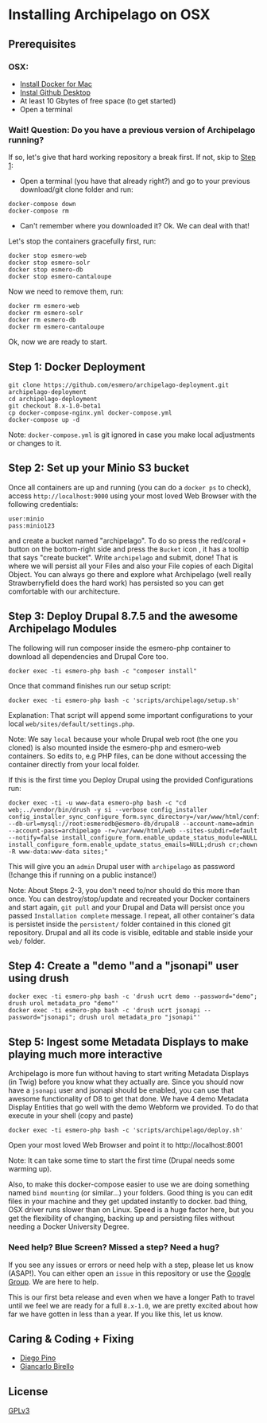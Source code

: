 # Installing Archipelago on OSX

## Prerequisites

### OSX: 
- [Install Docker for Mac](https://docs.docker.com/docker-for-mac/)
- [Instal Github Desktop](https://desktop.github.com)
- At least 10 Gbytes of free space (to get started)
- Open a terminal

### Wait! Question: Do you have a previous version of Archipelago running? 

If so, let's give that hard working repository a break first. If not, skip to [Step 1](#step-1-docker-deployment):

- Open a terminal (you have that already right?) and go to your previous download/git clone folder and run:

```Shell
docker-compose down
docker-compose rm
```

- Can't remember where you downloaded it? Ok. We can deal with that!

Let's stop the containers gracefully first, run: 

```Shell
docker stop esmero-web
docker stop esmero-solr
docker stop esmero-db
docker stop esmero-cantaloupe
```

Now we need to remove them, run:

```Shell
docker rm esmero-web
docker rm esmero-solr
docker rm esmero-db
docker rm esmero-cantaloupe
```

Ok, now we are ready to start.

## Step 1: Docker Deployment

```Shell
git clone https://github.com/esmero/archipelago-deployment.git archipelago-deployment
cd archipelago-deployment
git checkout 8.x-1.0-beta1
cp docker-compose-nginx.yml docker-compose.yml
docker-compose up -d
```
Note: `docker-compose.yml` is git ignored in case you make local adjustments or changes to it. 

## Step 2: Set up your Minio S3 bucket

Once all containers are up and running (you can do a `docker ps` to check),
access `http://localhost:9000` using your most loved Web Browser with the following credentials:

```
user:minio
pass:minio123
```

and create a bucket named "archipelago". To do so press the red/coral `+` button on the bottom-right side and press the `Bucket` icon , it has a tooltip that says "create bucket". Write `archipelago` and submit, done! That is where we will persist all your Files and also your File copies of each Digital Object. You can always go there and explore what Archipelago (well really Strawberryfield does the hard work) has persisted so you can get comfortable with our architecture.

## Step 3: Deploy Drupal 8.7.5 and the awesome Archipelago Modules

The following will run composer inside the esmero-php container to download all dependencies and Drupal Core too.

```Shell
docker exec -ti esmero-php bash -c "composer install"
```
Once that command finishes run our setup script:

```Shell
docker exec -ti esmero-php bash -c 'scripts/archipelago/setup.sh'
```

Explanation: That script will append some important configurations to your local `web/sites/default/settings.php`.

Note: We say `local` because your whole Drupal web root (the one you cloned) is also mounted inside the esmero-php and esmero-web containers. So edits to, e.g PHP files, can be done without accessing the container directly from your local folder.

If this is the first time you Deploy Drupal using the provided Configurations run:

```Shell
docker exec -ti -u www-data esmero-php bash -c "cd web;../vendor/bin/drush -y si --verbose config_installer  config_installer_sync_configure_form.sync_directory=/var/www/html/config/sync/ --db-url=mysql://root:esmerodb@esmero-db/drupal8 --account-name=admin --account-pass=archipelago -r=/var/www/html/web --sites-subdir=default --notify=false install_configure_form.enable_update_status_module=NULL install_configure_form.enable_update_status_emails=NULL;drush cr;chown -R www-data:www-data sites;"
```

This will give you an `admin` Drupal user with `archipelago` as password (!change this if running on a public instance!)

Note: About Steps 2-3, you don't need to/nor should do this more than once. You can destroy/stop/update and recreated your Docker containers and start again, `git pull` and your Drupal and Data will persist once you passed `Installation complete` message. I repeat, all other container's data is persistet inside the `persistent/` folder contained in this cloned git repository. Drupal and all its code is visible, editable and stable inside your `web/` folder.

## Step 4: Create a "demo "and a "jsonapi" user using drush 
```Shell
docker exec -ti esmero-php bash -c 'drush ucrt demo --password="demo"; drush urol metadata_pro "demo"'
docker exec -ti esmero-php bash -c 'drush ucrt jsonapi --password="jsonapi"; drush urol metadata_pro "jsonapi"'
```

## Step 5: Ingest some Metadata Displays to make playing much more interactive

Archipelago is more fun without having to start writing Metadata Displays (in Twig) before you know what they actually are. Since you should now have a `jsonapi` user and jsonapi should be enabled, you can use that awesome functionality of D8 to get that done. We have 4 demo Metadata Display Entities that go well with the demo Webform we provided. To do that execute in your shell (copy and paste)

```Shell
docker exec -ti esmero-php bash -c 'scripts/archipelago/deploy.sh'
```
Open your most loved Web Browser and point it to http://localhost:8001

Note: It can take some time to start the first time (Drupal needs some warming up). 

Also, to make this docker-compose easier to use we are doing something named `bind mounting` (or similar...) your folders. Good thing is you can edit files in your machine and they get updated instantly to docker. bad thing, OSX driver runs slower than on Linux. Speed is a huge factor here, but you get the flexibility of changing, backing up and persisting files without needing a Docker University Degree.

### Need help? Blue Screen? Missed a step? Need a hug?
If you see any issues or errors or need help with a step, please let us know (ASAP!). You can either open an `issue` in this repository or use the [Google Group](https://groups.google.com/forum/#!forum/archipelago-commons). We are here to help.

This is our first beta release and even when we have a longer Path to travel until we feel we are ready for a full `8.x-1.0`, we are pretty excited about how far we have gotten in less than a year. If you like this, let us know.

## Caring & Coding + Fixing

* [Diego Pino](https://github.com/DiegoPino)
* [Giancarlo Birello](https://github.com/giancarlobi)

## License

[GPLv3](http://www.gnu.org/licenses/gpl-3.0.txt)


